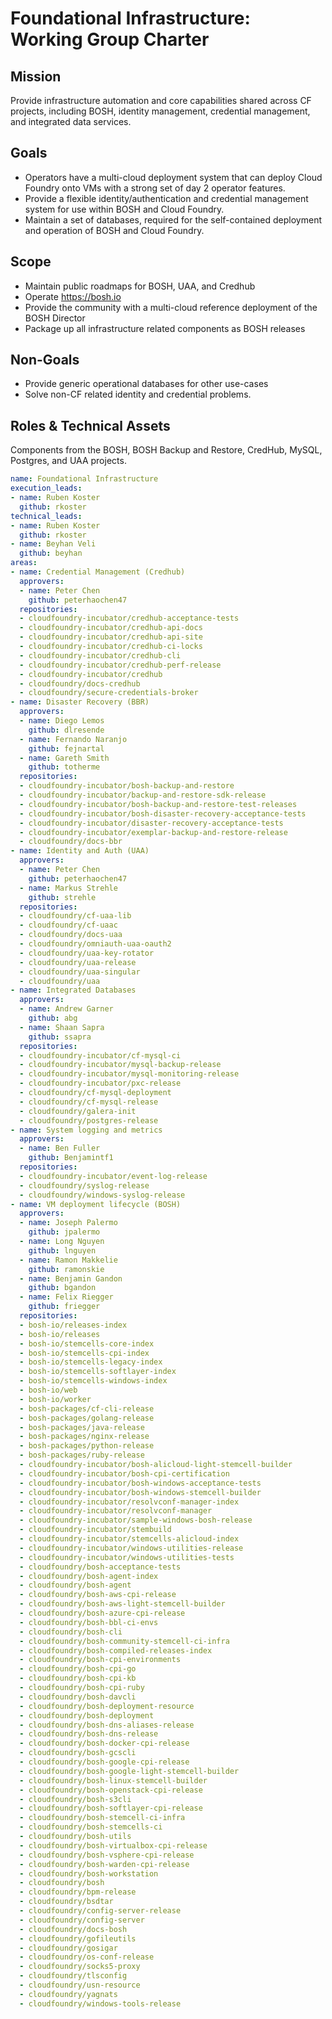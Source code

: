 # Foundational Infrastructure: Working Group Charter

## Mission

Provide infrastructure automation and core capabilities shared across CF projects, including BOSH, identity management, credential management, and integrated data services.


## Goals

* Operators have a multi-cloud deployment system that can deploy Cloud Foundry onto VMs with a strong 
  set of day 2 operator features.
* Provide a flexible identity/authentication and credential management system for use within BOSH and Cloud Foundry.
* Maintain a set of databases, required for the self-contained deployment and operation of BOSH and Cloud Foundry. 

## Scope

* Maintain public roadmaps for BOSH, UAA, and Credhub
* Operate https://bosh.io
* Provide the community with a multi-cloud reference deployment of the BOSH Director
* Package up all infrastructure related components as BOSH releases 

## Non-Goals

* Provide generic operational databases for other use-cases
* Solve non-CF related identity and credential problems.

## Roles & Technical Assets

Components from the BOSH, BOSH Backup and Restore, CredHub, MySQL, Postgres, and UAA projects.

```yaml
name: Foundational Infrastructure
execution_leads:
- name: Ruben Koster
  github: rkoster
technical_leads:
- name: Ruben Koster
  github: rkoster
- name: Beyhan Veli
  github: beyhan
areas:
- name: Credential Management (Credhub)
  approvers:
  - name: Peter Chen
    github: peterhaochen47
  repositories:
  - cloudfoundry-incubator/credhub-acceptance-tests
  - cloudfoundry-incubator/credhub-api-docs
  - cloudfoundry-incubator/credhub-api-site
  - cloudfoundry-incubator/credhub-ci-locks
  - cloudfoundry-incubator/credhub-cli
  - cloudfoundry-incubator/credhub-perf-release
  - cloudfoundry-incubator/credhub
  - cloudfoundry/docs-credhub
  - cloudfoundry/secure-credentials-broker
- name: Disaster Recovery (BBR)
  approvers:
  - name: Diego Lemos
    github: dlresende
  - name: Fernando Naranjo
    github: fejnartal
  - name: Gareth Smith 
    github: totherme
  repositories:
  - cloudfoundry-incubator/bosh-backup-and-restore
  - cloudfoundry-incubator/backup-and-restore-sdk-release
  - cloudfoundry-incubator/bosh-backup-and-restore-test-releases
  - cloudfoundry-incubator/bosh-disaster-recovery-acceptance-tests
  - cloudfoundry-incubator/disaster-recovery-acceptance-tests
  - cloudfoundry-incubator/exemplar-backup-and-restore-release
  - cloudfoundry/docs-bbr
- name: Identity and Auth (UAA)
  approvers:
  - name: Peter Chen 
    github: peterhaochen47
  - name: Markus Strehle
    github: strehle
  repositories:
  - cloudfoundry/cf-uaa-lib
  - cloudfoundry/cf-uaac
  - cloudfoundry/docs-uaa
  - cloudfoundry/omniauth-uaa-oauth2
  - cloudfoundry/uaa-key-rotator
  - cloudfoundry/uaa-release
  - cloudfoundry/uaa-singular
  - cloudfoundry/uaa
- name: Integrated Databases
  approvers:
  - name: Andrew Garner 
    github: abg
  - name: Shaan Sapra
    github: ssapra
  repositories:
  - cloudfoundry-incubator/cf-mysql-ci
  - cloudfoundry-incubator/mysql-backup-release
  - cloudfoundry-incubator/mysql-monitoring-release
  - cloudfoundry-incubator/pxc-release
  - cloudfoundry/cf-mysql-deployment
  - cloudfoundry/cf-mysql-release
  - cloudfoundry/galera-init
  - cloudfoundry/postgres-release
- name: System logging and metrics
  approvers:
  - name: Ben Fuller
    github: Benjamintf1
  repositories:
  - cloudfoundry-incubator/event-log-release
  - cloudfoundry/syslog-release
  - cloudfoundry/windows-syslog-release
- name: VM deployment lifecycle (BOSH)
  approvers:
  - name: Joseph Palermo
    github: jpalermo
  - name: Long Nguyen
    github: lnguyen
  - name: Ramon Makkelie
    github: ramonskie
  - name: Benjamin Gandon 
    github: bgandon
  - name: Felix Riegger
    github: friegger
  repositories:
  - bosh-io/releases-index
  - bosh-io/releases
  - bosh-io/stemcells-core-index
  - bosh-io/stemcells-cpi-index
  - bosh-io/stemcells-legacy-index
  - bosh-io/stemcells-softlayer-index
  - bosh-io/stemcells-windows-index
  - bosh-io/web
  - bosh-io/worker
  - bosh-packages/cf-cli-release
  - bosh-packages/golang-release
  - bosh-packages/java-release
  - bosh-packages/nginx-release
  - bosh-packages/python-release
  - bosh-packages/ruby-release
  - cloudfoundry-incubator/bosh-alicloud-light-stemcell-builder
  - cloudfoundry-incubator/bosh-cpi-certification
  - cloudfoundry-incubator/bosh-windows-acceptance-tests
  - cloudfoundry-incubator/bosh-windows-stemcell-builder
  - cloudfoundry-incubator/resolvconf-manager-index
  - cloudfoundry-incubator/resolvconf-manager
  - cloudfoundry-incubator/sample-windows-bosh-release
  - cloudfoundry-incubator/stembuild
  - cloudfoundry-incubator/stemcells-alicloud-index
  - cloudfoundry-incubator/windows-utilities-release
  - cloudfoundry-incubator/windows-utilities-tests
  - cloudfoundry/bosh-acceptance-tests
  - cloudfoundry/bosh-agent-index
  - cloudfoundry/bosh-agent
  - cloudfoundry/bosh-aws-cpi-release
  - cloudfoundry/bosh-aws-light-stemcell-builder
  - cloudfoundry/bosh-azure-cpi-release
  - cloudfoundry/bosh-bbl-ci-envs
  - cloudfoundry/bosh-cli
  - cloudfoundry/bosh-community-stemcell-ci-infra
  - cloudfoundry/bosh-compiled-releases-index
  - cloudfoundry/bosh-cpi-environments
  - cloudfoundry/bosh-cpi-go
  - cloudfoundry/bosh-cpi-kb
  - cloudfoundry/bosh-cpi-ruby
  - cloudfoundry/bosh-davcli
  - cloudfoundry/bosh-deployment-resource
  - cloudfoundry/bosh-deployment
  - cloudfoundry/bosh-dns-aliases-release
  - cloudfoundry/bosh-dns-release
  - cloudfoundry/bosh-docker-cpi-release
  - cloudfoundry/bosh-gcscli
  - cloudfoundry/bosh-google-cpi-release
  - cloudfoundry/bosh-google-light-stemcell-builder
  - cloudfoundry/bosh-linux-stemcell-builder
  - cloudfoundry/bosh-openstack-cpi-release
  - cloudfoundry/bosh-s3cli
  - cloudfoundry/bosh-softlayer-cpi-release
  - cloudfoundry/bosh-stemcell-ci-infra
  - cloudfoundry/bosh-stemcells-ci
  - cloudfoundry/bosh-utils
  - cloudfoundry/bosh-virtualbox-cpi-release
  - cloudfoundry/bosh-vsphere-cpi-release
  - cloudfoundry/bosh-warden-cpi-release
  - cloudfoundry/bosh-workstation
  - cloudfoundry/bosh
  - cloudfoundry/bpm-release
  - cloudfoundry/bsdtar
  - cloudfoundry/config-server-release
  - cloudfoundry/config-server
  - cloudfoundry/docs-bosh
  - cloudfoundry/gofileutils
  - cloudfoundry/gosigar
  - cloudfoundry/os-conf-release
  - cloudfoundry/socks5-proxy
  - cloudfoundry/tlsconfig
  - cloudfoundry/usn-resource
  - cloudfoundry/yagnats
  - cloudfoundry/windows-tools-release
```

